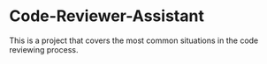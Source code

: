 # Code-Reviewer-Assistant
This is a project that covers the most common situations in the code reviewing process.
